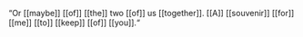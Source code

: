 “Or [[maybe]] [[of]] [[the]] two [[of]] us [[together]]. [[A]] [[souvenir]] [[for]] [[me]] [[to]] [[keep]] [[of]] [[you]].“ 